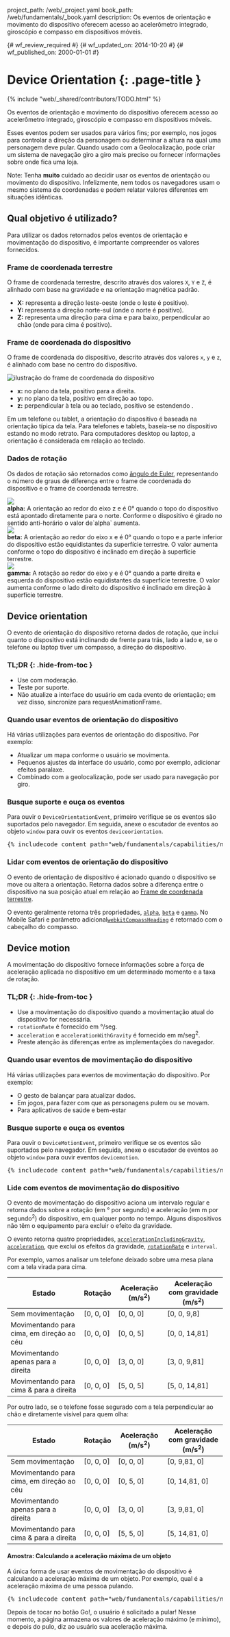 project_path: /web/_project.yaml
book_path: /web/fundamentals/_book.yaml
description: Os eventos de orientação e movimento do dispositivo oferecem acesso ao acelerômetro integrado, giroscópio e compasso em dispositivos móveis.

{# wf_review_required #}
{# wf_updated_on: 2014-10-20 #}
{# wf_published_on: 2000-01-01 #}

# Device Orientation {: .page-title }

{% include "web/_shared/contributors/TODO.html" %}


Os eventos de orientação e movimento do dispositivo oferecem acesso ao acelerômetro integrado, giroscópio e compasso em dispositivos móveis.

Esses eventos podem ser usados para vários fins; por exemplo, nos jogos para 
controlar a direção da personagem ou determinar a altura na qual uma personagem 
deve pular. Quando usado com a Geolocalização, pode criar um sistema de navegação 
giro a giro mais preciso ou fornecer informações sobre onde fica uma loja.

Note: Tenha <b>muito</b> cuidado ao decidir usar os eventos de orientação ou movimento do dispositivo.  Infelizmente, nem todos os navegadores usam o mesmo sistema de coordenadas e podem relatar valores diferentes em situações idênticas.

## Qual objetivo é utilizado?

Para utilizar os dados retornados pelos eventos de orientação e movimentação do dispositivo,
é importante compreender os valores fornecidos.  

### Frame de coordenada terrestre

O frame de coordenada terrestre, descrito através dos valores `X`, `Y` e `Z`, é alinhado 
com base na gravidade e na orientação magnética padrão.

<ul>
  <li>
    <b>X:</b> representa a direção leste-oeste (onde o leste é positivo).
  </li>
    <li>
    <b>Y:</b> representa a direção norte-sul (onde o norte é positivo).
  </li>
    <li>
    <b>Z:</b> representa uma direção para cima e para baixo, perpendicular ao chão
    (onde para cima é positivo).
  </li>
</ul>

### Frame de coordenada do dispositivo

O frame de coordenada do dispositivo, descrito através dos valores `x`, `y` e `z`, é alinhado 
com base no centro do dispositivo.

<img src="images/axes.png" alt="ilustração do frame de coordenada do dispositivo">
<!-- Agradecimentos especiais ao Sheppy (https://developer.mozilla.org/en-US/profiles/Sheppy) 
 por suas imagens, que são de domínio público. -->

<ul>
  <li>
    <b>x:</b> no plano da tela, positivo para a direita.
  </li>
    <li>
    <b>y:</b> no plano da tela, positivo em direção ao topo.
  </li>
    <li>
    <b>z:</b> perpendicular à tela ou ao teclado, positivo se estendendo
 .
  </li>
</ul>

Em um telefone ou tablet, a orientação do dispositivo é baseada na orientação
típica da tela.  Para telefones e tablets, baseia-se no dispositivo
estando no modo retrato. Para computadores desktop ou laptop, a orientação é 
considerada em relação ao teclado.

### Dados de rotação

Os dados de rotação são retornados como [ângulo de Euler](http://en.wikipedia.org/wiki/Euler_angles),
representando o número de graus de diferença entre o frame de coordenada
do dispositivo e o frame de coordenada terrestre.

<div>
  <div class="g--third">
    <img src="images/alpha.png"><br>
    <b>alpha:</b> A orientação ao redor do eixo z e é 0&deg; quando o topo do
    dispositivo está apontado diretamente para o norte.  Conforme o dispositivo é girado no sentido anti-horário
    o valor de`alpha` aumenta.
  </div>
  <div class="g--third">
    <img src="images/beta.png"><br>
    <b>beta:</b> A orientação ao redor do eixo x e é 0&deg; quando o topo e 
    a parte inferior do dispositivo estão equidistantes da superfície terrestre. O valor
    aumenta conforme o topo do dispositivo é inclinado em direção à superfície terrestre.
  </div>
  <div class="g--third g--last">
    <img src="images/gamma.png"><br>
    <b>gamma:</b> A rotação ao redor do eixo y e é 0&deg; quando a parte direita e
    esquerda do dispositivo estão equidistantes da superfície terrestre.  O valor
    aumenta conforme o lado direito do dispositivo é inclinado em direção à superfície terrestre. 
  </div>
</div>

<div style="clear:both;"></div>





## Device orientation 




O evento de orientação do dispositivo retorna dados de rotação, que inclui quanto o dispositivo está inclinando de frente para trás, lado a lado e, se o telefone ou laptop tiver um compasso, a direção do dispositivo.


### TL;DR {: .hide-from-toc }
- Use com moderação.
- Teste por suporte.
- Não atualize a interface do usuário em cada evento de orientação; em vez disso, sincronize para requestAnimationFrame.


### Quando usar eventos de orientação do dispositivo

Há várias utilizações para eventos de orientação do dispositivo.  Por exemplo:

<ul>
  <li>Atualizar um mapa conforme o usuário se movimenta.</li>
  <li>Pequenos ajustes da interface do usuário, como por exemplo, adicionar efeitos paralaxe.</li>
  <li>Combinado com a geolocalização, pode ser usado para navegação por giro.</li>
</ul>

### Busque suporte e ouça os eventos

Para ouvir o `DeviceOrientationEvent`, primeiro verifique se os eventos são
suportados pelo navegador.  Em seguida, anexe o escutador de eventos ao objeto `window` 
para ouvir os eventos `deviceorientation`. 

<pre class="prettyprint">
{% includecode content_path="web/fundamentals/capabilities/native-hardware/device-orientation/_code/dev-orientation.html" region_tag="devori"   adjust_indentation="auto" %}
</pre>

### Lidar com eventos de orientação do dispositivo

O evento de orientação de dispositivo é acionado quando o dispositivo se move ou altera a 
orientação.  Retorna dados sobre a diferença entre o dispositivo na 
sua posição atual em relação ao <a href="index.html#earth-coordinate-frame">
Frame de coordenada terrestre</a>.

O evento geralmente retorna três propriedades, 
<a href="index.html#rotation-data">`alpha`</a>, 
<a href="index.html#rotation-data">`beta`</a> e 
<a href="index.html#rotation-data">`gamma`</a>.  No Mobile Safari e
parâmetro adicional<a href="https://developer.apple.com/library/safari/documentation/SafariDOMAdditions/Reference/DeviceOrientationEventClassRef/DeviceOrientationEvent/DeviceOrientationEvent.html">`webkitCompassHeading`</a> é retornado com o cabeçalho do
compasso.




## Device motion 




A movimentação do dispositivo fornece informações sobre a força de aceleração aplicada no dispositivo em um determinado momento e a taxa de rotação.


### TL;DR {: .hide-from-toc }
- Use a movimentação do dispositivo quando a movimentação atual do dispositivo for necessária.
- <code>rotationRate</code> é fornecido em &deg;/seg.
- <code>acceleration</code> e <code>accelerationWithGravity</code> é fornecido em m/seg<sup>2</sup>.
- Preste atenção às diferenças entre as implementações do navegador.


### Quando usar eventos de movimentação do dispositivo

Há várias utilizações para eventos de movimentação do dispositivo.  Por exemplo:

<ul>
  <li>O gesto de balançar para atualizar dados.</li>
  <li>Em jogos, para fazer com que as personagens pulem ou se movam.</li>
  <li>Para aplicativos de saúde e bem-estar</li>
</ul>

### Busque suporte e ouça os eventos

Para ouvir o `DeviceMotionEvent`, primeiro verifique se os eventos são
suportados pelo navegador.  Em seguida, anexe o escutador de eventos ao objeto `window` 
 para ouvir eventos `devicemotion`. 

<pre class="prettyprint">
{% includecode content_path="web/fundamentals/capabilities/native-hardware/device-orientation/_code/jump-test.html" region_tag="devmot"   adjust_indentation="auto" %}
</pre>

### Lide com eventos de movimentação do dispositivo

O evento de movimentação do dispositivo aciona um intervalo regular e retorna dados sobre a
rotação (em &deg; por segundo) e aceleração (em m por segundo<sup>2</sup>)
do dispositivo, em qualquer ponto no tempo.  Alguns dispositivos não têm o equipamento
para excluir o efeito da gravidade.

O evento retorna quatro propriedades, 
<a href="index.html#device-frame-coordinate">`accelerationIncludingGravity`</a>, 
<a href="index.html#device-frame-coordinate">`acceleration`</a>, 
que exclui os efeitos da gravidade, 
<a href="index.html#rotation-data">`rotationRate`</a> e `interval`.

Por exemplo, vamos analisar um telefone deixado sobre uma mesa plana
com a tela virada para cima.

<table>
    <thead>
    <tr>
      <th data-th="State">Estado</th>
      <th data-th="Rotation">Rotação</th>
      <th data-th="Acceleration (m/s<sup>2</sup>)">Aceleração (m/s<sup>2</sup>)</th>
      <th data-th="Acceleration with gravity (m/s<sup>2</sup>)">Aceleração com gravidade (m/s<sup>2</sup>)</th>
    </tr>
  </thead>
  <tbody>
    <tr>
      <td data-th="State">Sem movimentação</td>
      <td data-th="Rotation">[0, 0, 0]</td>
      <td data-th="Acceleration">[0, 0, 0]</td>
      <td data-th="Acceleration with gravity">[0, 0, 9,8]</td>
    </tr>
    <tr>
      <td data-th="State">Movimentando para cima, em direção ao céu</td>
      <td data-th="Rotation">[0, 0, 0]</td>
      <td data-th="Acceleration">[0, 0, 5]</td>
      <td data-th="Acceleration with gravity">[0, 0, 14,81]</td>
    </tr>
    <tr>
      <td data-th="State">Movimentando apenas para a direita</td>
      <td data-th="Rotation">[0, 0, 0]</td>
      <td data-th="Acceleration">[3, 0, 0]</td>
      <td data-th="Acceleration with gravity">[3, 0, 9,81]</td>
    </tr>
    <tr>
      <td data-th="State">Movimentando para cima &amp; para a direita</td>
      <td data-th="Rotation">[0, 0, 0]</td>
      <td data-th="Acceleration">[5, 0, 5]</td>
      <td data-th="Acceleration with gravity">[5, 0, 14,81]</td>
    </tr>
  </tbody>
</table>

Por outro lado, se o telefone fosse segurado com a tela perpendicular ao
chão e diretamente visível para quem olha:

<table>
    <thead>
    <tr>
      <th data-th="State">Estado</th>
      <th data-th="Rotation">Rotação</th>
      <th data-th="Acceleration (m/s<sup>2</sup>)">Aceleração (m/s<sup>2</sup>)</th>
      <th data-th="Acceleration with gravity (m/s<sup>2</sup>)">Aceleração com gravidade (m/s<sup>2</sup>)</th>
    </tr>
  </thead>
  <tbody>
    <tr>
      <td data-th="State">Sem movimentação</td>
      <td data-th="Rotation">[0, 0, 0]</td>
      <td data-th="Acceleration">[0, 0, 0]</td>
      <td data-th="Acceleration with gravity">[0, 9,81, 0]</td>
    </tr>
    <tr>
      <td data-th="State">Movimentando para cima, em direção ao céu</td>
      <td data-th="Rotation">[0, 0, 0]</td>
      <td data-th="Acceleration">[0, 5, 0]</td>
      <td data-th="Acceleration with gravity">[0, 14,81, 0]</td>
    </tr>
    <tr>
      <td data-th="State">Movimentando apenas para a direita</td>
      <td data-th="Rotation">[0, 0, 0]</td>
      <td data-th="Acceleration">[3, 0, 0]</td>
      <td data-th="Acceleration with gravity">[3, 9,81, 0]</td>
    </tr>
    <tr>
      <td data-th="State">Movimentando para cima &amp; para a direita</td>
      <td data-th="Rotation">[0, 0, 0]</td>
      <td data-th="Acceleration">[5, 5, 0]</td>
      <td data-th="Acceleration with gravity">[5, 14,81, 0]</td>
    </tr>
  </tbody>
</table>

#### Amostra: Calculando a aceleração máxima de um objeto

A única forma de usar eventos de movimentação do dispositivo é calculando a aceleração máxima
de um objeto.  Por exemplo, qual é a aceleração máxima de uma pessoa 
pulando.

<pre class="prettyprint">
{% includecode content_path="web/fundamentals/capabilities/native-hardware/device-orientation/_code/jump-test.html" region_tag="devmothand"   adjust_indentation="auto" %}
</pre>

Depois de tocar no botão Go!, o usuário é solicitado a pular!  Nesse momento,
a página armazena os valores de aceleração máximo (e mínimo), e depois do
pulo, diz ao usuário sua aceleração máxima.

